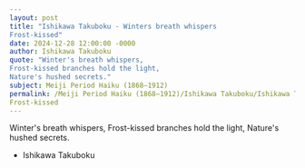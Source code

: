 ```yaml
---
layout: post
title: "Ishikawa Takuboku - Winters breath whispers
Frost-kissed"
date: 2024-12-28 12:00:00 -0000
author: Ishikawa Takuboku
quote: "Winter's breath whispers,
Frost-kissed branches hold the light,
Nature's hushed secrets."
subject: Meiji Period Haiku (1868–1912)
permalink: /Meiji Period Haiku (1868–1912)/Ishikawa Takuboku/Ishikawa Takuboku - Winters breath whispers
Frost-kissed
---
```


Winter's breath whispers,
Frost-kissed branches hold the light,
Nature's hushed secrets.

- Ishikawa Takuboku
